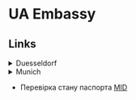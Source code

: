 # UA Embassy

## Links 

<details><summary>Duesseldorf</summary>

- [registration](https://duesseldorf.mfa.gov.ua/konsulski-pitannya/zapis-na-prijom)
- Reisepass:
  - rules:
    [general](https://duesseldorf.mfa.gov.ua/konsulski-pitannya/pasport/pasport-gromadyanina-ukrayini-dlya-viyizdu-za-kordon/otrimannya-vigotovlenogo-zakordonnogo-pasporta)
    [16+](https://duesseldorf.mfa.gov.ua/konsulski-pitannya/pasport/pasport-gromadyanina-ukrayini-dlya-viyizdu-za-kordon/osobam-starshe-16-rokiv)
  - app:
    - [app](https://duesseldorf.mfa.gov.ua/storage/app/sites/135/Passport/zayava-na-oformlennya-pasporta-1.pdf)
    - [keep old](https://duesseldorf.mfa.gov.ua/storage/app/sites/135/Passport/blank-zayavi.pdf)

</details>
<details><summary>Munich</summary>

- [registration](https://munich.mfa.gov.ua/pres-centr)
- Reisepass:
  - rules:
    [general](https://munich.mfa.gov.ua/konsulski-pitannya/pasportni-pitannya/oformlennya-zakordonnogo-pasporta)
    [16+](https://munich.mfa.gov.ua/konsulski-pitannya/pasportni-pitannya/oformlennya-zakordonnogo-pasporta/osobam-starshe-16-rokiv)

</details>

- Перевірка стану паспорта [MID](https://passport.mfa.gov.ua/)
